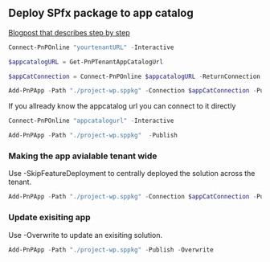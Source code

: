 ## **Deploy SPfx package to app catalog**
[Blogpost that describes step by step](https://elischei.com/deploy-your-spfx-solution-using-pnp-powershell/)

```powershell
Connect-PnPOnline "yourtenantURL" -Interactive

$appcatalogURL = Get-PnPTenantAppCatalogUrl

$appCatConnection = Connect-PnPOnline $appcatalogURL -ReturnConnection -Interactive

Add-PnPApp -Path "./project-wp.sppkg" -Connection $appCatConnection -Publish
```
If you allready know the appcatalog url you can connect to it directly
```powershell
Connect-PnPOnline "appcatalogurl" -Interactive

Add-PnPApp -Path "./project-wp.sppkg"  -Publish 

```

### **Making the app avialable tenant wide**
Use -SkipFeatureDeployment to centrally deployed the solution across the tenant.
```powershell
Add-PnPApp -Path "./project-wp.sppkg" -Connection $appCatConnection -Publish -SkipFeatureDeployment
```

### **Update exisiting app**
Use -Overwrite to update an exisiting solution.
```powershell
Add-PnPApp -Path "./project-wp.sppkg" -Publish -Overwrite
```
